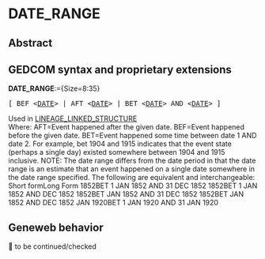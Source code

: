 ﻿<!-- licence GPL V2, cf https://github.com/TitiFix/geneweb -->
# DATE_RANGE
## Abstract

## GEDCOM syntax and proprietary extensions

**DATE_RANGE**:={Size=8:35}
<pre>
[ BEF &lt;<a href=Ged.DATE.md>DATE</a>&gt; | AFT &lt;<a href=Ged.DATE.md>DATE</a>&gt; | BET &lt;<a href=Ged.DATE.md>DATE</a>&gt; AND &lt;<a href=Ged.DATE.md>DATE</a>&gt; ]
</pre>
Used in <a href=Ged.LINEAGE_LINKED_STRUCTURE.md>LINEAGE_LINKED_STRUCTURE</a><br />
Where:
AFT=Event happened after the given date.
BEF=Event happened before the given date.
BET=Event happened some time between date 1 AND date 2. For example, bet 1904 and 1915
indicates that the event state (perhaps a single day) existed somewhere between 1904 and
1915 inclusive.
NOTE: The date range differs from the date period in that the date range is an estimate that an event happened
on a single date somewhere in the date range specified.
The following are equivalent and interchangeable:
Short formLong Form
1852BET 1 JAN 1852 AND 31 DEC 1852
1852BET 1 JAN 1852 AND DEC 1852
1852BET JAN 1852 AND 31 DEC 1852
1852BET JAN 1852 AND DEC 1852
JAN 1920BET 1 JAN 1920 AND 31 JAN 1920

## Geneweb behavior



🚧 to be continued/checked

